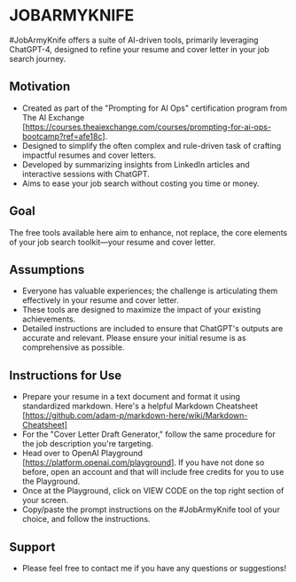 # JOBARMYKNIFE
#JobArmyKnife offers a suite of AI-driven tools, primarily leveraging ChatGPT-4, designed to refine your resume and cover letter in your job search journey.

## Motivation
* Created as part of the "Prompting for AI Ops" certification program from The AI Exchange [https://courses.theaiexchange.com/courses/prompting-for-ai-ops-bootcamp?ref=afe18c].
* Designed to simplify the often complex and rule-driven task of crafting impactful resumes and cover letters.
* Developed by summarizing insights from LinkedIn articles and interactive sessions with ChatGPT.
* Aims to ease your job search without costing you time or money.

## Goal
The free tools available here aim to enhance, not replace, the core elements of your job search toolkit—your resume and cover letter.

## Assumptions
* Everyone has valuable experiences; the challenge is articulating them effectively in your resume and cover letter.
* These tools are designed to maximize the impact of your existing achievements.
* Detailed instructions are included to ensure that ChatGPT's outputs are accurate and relevant. Please ensure your initial resume is as comprehensive as possible.

## Instructions for Use
* Prepare your resume in a text document and format it using standardized markdown. Here's a helpful Markdown Cheatsheet [https://github.com/adam-p/markdown-here/wiki/Markdown-Cheatsheet]
* For the "Cover Letter Draft Generator," follow the same procedure for the job description you're targeting.
* Head over to OpenAI Playground [https://platform.openai.com/playground]. If you have not done so before, open an account and that will include free credits for you to use the Playground.
* Once at the Playground, click on VIEW CODE on the top right section of your screen.
* Copy/paste the prompt instructions on the #JobArmyKnife tool of your choice, and follow the instructions.

## Support
* Please feel free to contact me if you have any questions or suggestions! 
